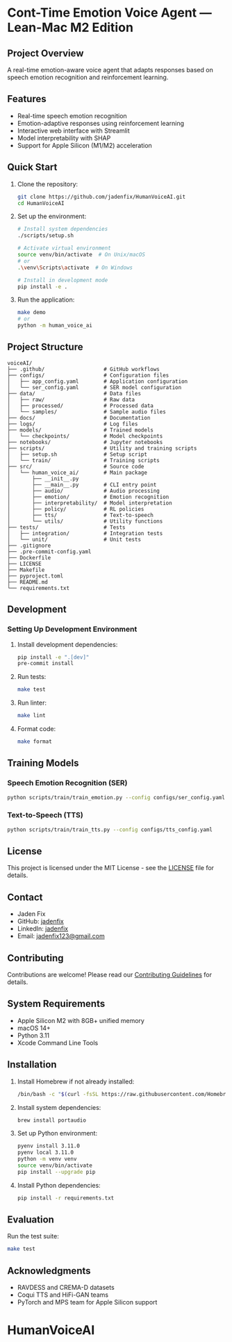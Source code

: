 # Cont-Time Emotion Voice Agent — Lean-Mac M2 Edition

## Project Overview
A real-time emotion-aware voice agent that adapts responses based on speech emotion recognition and reinforcement learning.

## Features

- Real-time speech emotion recognition
- Emotion-adaptive responses using reinforcement learning
- Interactive web interface with Streamlit
- Model interpretability with SHAP
- Support for Apple Silicon (M1/M2) acceleration

## Quick Start

1. Clone the repository:
   ```bash
   git clone https://github.com/jadenfix/HumanVoiceAI.git
   cd HumanVoiceAI
   ```

2. Set up the environment:
   ```bash
   # Install system dependencies
   ./scripts/setup.sh
   
   # Activate virtual environment
   source venv/bin/activate  # On Unix/macOS
   # or
   .\venv\Scripts\activate  # On Windows
   
   # Install in development mode
   pip install -e .
   ```

3. Run the application:
   ```bash
   make demo
   # or
   python -m human_voice_ai
   ```

## Project Structure

```
voiceAI/
├── .github/                   # GitHub workflows
├── configs/                   # Configuration files
│   ├── app_config.yaml        # Application configuration
│   └── ser_config.yaml        # SER model configuration
├── data/                      # Data files
│   ├── raw/                   # Raw data
│   ├── processed/             # Processed data
│   └── samples/               # Sample audio files
├── docs/                      # Documentation
├── logs/                      # Log files
├── models/                    # Trained models
│   └── checkpoints/           # Model checkpoints
├── notebooks/                 # Jupyter notebooks
├── scripts/                   # Utility and training scripts
│   ├── setup.sh               # Setup script
│   └── train/                 # Training scripts
├── src/                       # Source code
│   └── human_voice_ai/        # Main package
│       ├── __init__.py
│       ├── __main__.py        # CLI entry point
│       ├── audio/             # Audio processing
│       ├── emotion/           # Emotion recognition
│       ├── interpretability/  # Model interpretation
│       ├── policy/            # RL policies
│       ├── tts/               # Text-to-speech
│       └── utils/             # Utility functions
├── tests/                     # Tests
│   ├── integration/           # Integration tests
│   └── unit/                  # Unit tests
├── .gitignore
├── .pre-commit-config.yaml
├── Dockerfile
├── LICENSE
├── Makefile
├── pyproject.toml
├── README.md
└── requirements.txt
```

## Development

### Setting Up Development Environment

1. Install development dependencies:
   ```bash
   pip install -e ".[dev]"
   pre-commit install
   ```

2. Run tests:
   ```bash
   make test
   ```

3. Run linter:
   ```bash
   make lint
   ```

4. Format code:
   ```bash
   make format
   ```

## Training Models

### Speech Emotion Recognition (SER)

```bash
python scripts/train/train_emotion.py --config configs/ser_config.yaml
```

### Text-to-Speech (TTS)

```bash
python scripts/train/train_tts.py --config configs/tts_config.yaml
```

## License

This project is licensed under the MIT License - see the [LICENSE](LICENSE) file for details.

## Contact

- Jaden Fix
- GitHub: [jadenfix](https://github.com/jadenfix)
- LinkedIn: [jadenfix](https://www.linkedin.com/in/jadenfix)
- Email: jadenfix123@gmail.com

## Contributing
Contributions are welcome! Please read our [Contributing Guidelines](CONTRIBUTING.md) for details.

## System Requirements
- Apple Silicon M2 with 8GB+ unified memory
- macOS 14+
- Python 3.11
- Xcode Command Line Tools

## Installation
1. Install Homebrew if not already installed:
   ```bash
   /bin/bash -c "$(curl -fsSL https://raw.githubusercontent.com/Homebrew/install/HEAD/install.sh)"
   ```

2. Install system dependencies:
   ```bash
   brew install portaudio
   ```

3. Set up Python environment:
   ```bash
   pyenv install 3.11.0
   pyenv local 3.11.0
   python -m venv venv
   source venv/bin/activate
   pip install --upgrade pip
   ```

4. Install Python dependencies:
   ```bash
   pip install -r requirements.txt
   ```

## Evaluation
Run the test suite:
```bash
make test
```

## Acknowledgments
- RAVDESS and CREMA-D datasets
- Coqui TTS and HiFi-GAN teams
- PyTorch and MPS team for Apple Silicon support
# HumanVoiceAI
